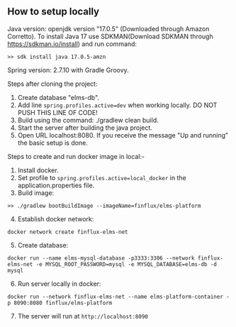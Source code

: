 
## How to setup locally

Java version: openjdk version "17.0.5" (Downloaded through Amazon Corretto). To install Java 17 use SDKMAN(Download SDKMAN through https://sdkman.io/install) and run command: 
```
>> sdk install java 17.0.5-amzn
```

Spring version: 2.7.10 with Gradle Groovy.

Steps after cloning the project:

1. Create database "elms-db".
2. Add line ```spring.profiles.active=dev``` when working locally. DO NOT PUSH THIS LINE OF CODE!
3. Build using the command: ./gradlew clean build.
4. Start the server after building the java project.
5. Open URL localhost:8080. If you receive the message "Up and running" the basic setup is done.

Steps to create and run docker image in local:-
1. Install docker.
2. Set profile to ```spring.profiles.active=local_docker``` in the application.properties file.
3. Build image: 
```
>> ./gradlew bootBuildImage --imageName=finflux/elms-platform
```
4. Establish docker network: 
```
docker network create finflux-elms-net
```
5. Create database: 
```
docker run --name elms-mysql-database -p3333:3306 --network finflux-elms-net -e MYSQL_ROOT_PASSWORD=mysql -e MYSQL_DATABASE=elms-db -d mysql
```
6. Run server locally in docker: 
```
docker run --network finflux-elms-net --name elms-platform-container -p 8090:8080 finflux/elms-platform
```
7. The server will run at ```http://localhost:8090```
